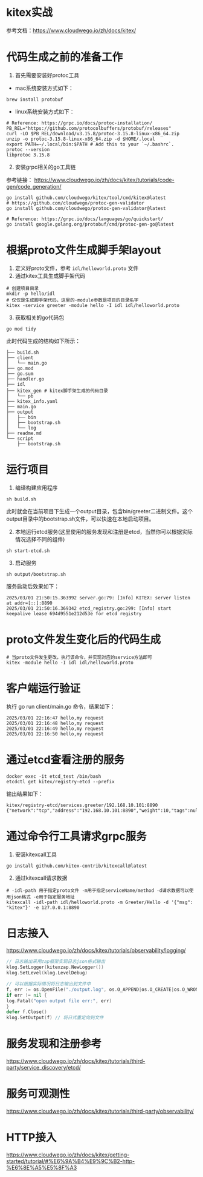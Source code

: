 # kitex实战
参考文档：https://www.cloudwego.io/zh/docs/kitex/

# 代码生成之前的准备工作
1. 首先需要安装好protoc工具
- mac系统安装方式如下：
```shell
brew install protobuf
```
- linux系统安装方式如下：
```shell
# Reference: https://grpc.io/docs/protoc-installation/
PB_REL="https://github.com/protocolbuffers/protobuf/releases"
curl -LO $PB_REL/download/v3.15.8/protoc-3.15.8-linux-x86_64.zip
unzip -o protoc-3.15.8-linux-x86_64.zip -d $HOME/.local
export PATH=~/.local/bin:$PATH # Add this to your `~/.bashrc`.
protoc --version
libprotoc 3.15.8
```

2. 安装grpc相关的go工具链

参考链接： https://www.cloudwego.io/zh/docs/kitex/tutorials/code-gen/code_generation/
```shell
go install github.com/cloudwego/kitex/tool/cmd/kitex@latest
# https://github.com/cloudwego/protoc-gen-validator
go install github.com/cloudwego/protoc-gen-validator@latest

# Reference: https://grpc.io/docs/languages/go/quickstart/
go install google.golang.org/protobuf/cmd/protoc-gen-go@latest
```

# 根据proto文件生成脚手架layout
1. 定义好proto文件，参考 `idl/helloworld.proto` 文件
2. 通过kitex工具生成脚手架代码
```shell
# 创建项目目录
mkdir -p hello/idl
# 仅仅是生成脚手架代码，这里的-module参数是项目的目录名字
kitex -service greeter -module hello -I idl idl/helloworld.proto
```

3. 获取相关的go代码包
```shell
go mod tidy
```
此时代码生成的结构如下所示：
```
├── build.sh
├── client
│   └── main.go
├── go.mod
├── go.sum
├── handler.go
├── idl
├── kitex_gen # kitex脚手架生成的代码目录
│   └── pb
├── kitex_info.yaml
├── main.go
├── output
│   ├── bin
│   ├── bootstrap.sh
│   └── log
├── readme.md
└── script
    ├── bootstrap.sh
```

# 运行项目
1. 编译构建应用程序
```shell
sh build.sh
```
此时就会在当前项目下生成一个output目录，包含bin/greeter二进制文件。这个output目录中的bootstrap.sh文件，可以快速在本地启动项目。

2. 本地运行etcd服务(这里使用的服务发现和注册是etcd，当然你可以根据实际情况选择不同的组件)
```shell
sh start-etcd.sh
```

3. 启动服务
```shell
sh output/bootstrap.sh
```
服务启动后效果如下：
```
2025/03/01 21:50:15.363992 server.go:79: [Info] KITEX: server listen at addr=[::]:8890
2025/03/01 21:50:16.369342 etcd_registry.go:299: [Info] start keepalive lease 694d9551e212d53e for etcd registry
```

# proto文件发生变化后的代码生成
```shell
# 当proto文件发生更改，执行该命令，并实现对应的service方法即可
kitex -module hello -I idl idl/helloworld.proto
```

# 客户端运行验证
执行 go run client/main.go 命令，结果如下：
```shell
2025/03/01 22:16:47 hello,my request
2025/03/01 22:16:48 hello,my request
2025/03/01 22:16:49 hello,my request
2025/03/01 22:16:50 hello,my request
```

# 通过etcd查看注册的服务
```shell
docker exec -it etcd_test /bin/bash
etcdctl get kitex/registry-etcd --prefix
```
输出结果如下：
```
kitex/registry-etcd/services.greeter/192.168.10.101:8890
{"network":"tcp","address":"192.168.10.101:8890","weight":10,"tags":null}
```

# 通过命令行工具请求grpc服务
1. 安装kitexcall工具
```shell
go install github.com/kitex-contrib/kitexcall@latest
```
2. 通过kitexcall请求数据
```shell
# -idl-path 用于指定proto文件 -m用于指定serviceName/method -d请求数据可以使用json格式 -e用于指定服务地址
kitexcall -idl-path idl/helloworld.proto -m Greeter/Hello -d '{"msg": "kitex"}' -e 127.0.0.1:8890
```

# 日志接入
https://www.cloudwego.io/zh/docs/kitex/tutorials/observability/logging/
```go
// 日志输出采用zap框架实现日志json格式输出
klog.SetLogger(kitexzap.NewLogger())
klog.SetLevel(klog.LevelDebug)

// 可以根据实际情况将日志输出到文件中
f, err := os.OpenFile("./output.log", os.O_APPEND|os.O_CREATE|os.O_WRONLY, 0644)
if err != nil {
log.Fatal("open output file err:", err)
}
defer f.Close()
klog.SetOutput(f) // 将日式重定向到文件
```

# 服务发现和注册参考
https://www.cloudwego.io/zh/docs/kitex/tutorials/third-party/service_discovery/etcd/

# 服务可观测性
https://www.cloudwego.io/zh/docs/kitex/tutorials/third-party/observability/

# HTTP接入
https://www.cloudwego.io/zh/docs/kitex/getting-started/tutorial/#%E6%9A%B4%E9%9C%B2-http-%E6%8E%A5%E5%8F%A3
